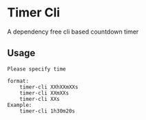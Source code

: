 # Timer Cli
A dependency free cli based countdown timer

## Usage
```
Please specify time

format:
	timer-cli XXhXXmXXs
	timer-cli XXmXXs
	timer-cli XXs
Example:
	timer-cli 1h30m20s
```
